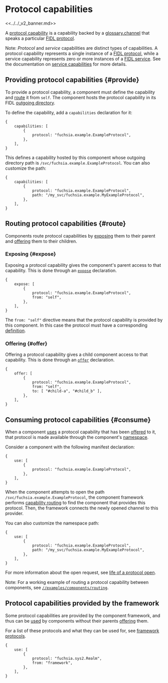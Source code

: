 # Protocol capabilities

<<../../_v2_banner.md>>

A [protocol capability][glossary.protocol-capability] is a capability backed
by a [glossary.channel] that speaks a particular
[FIDL protocol][glossary.protocol]. 

Note: _Protocol_ and _service_ capabilities are distinct types of
capabilities. A protocol capability represents a single instance of a
[FIDL protocol][glossary.protocol], while a service capability represents zero
or more instances of a [FIDL service][glossary.service].
See the documentation on [service capabilities][service-capability]
for more details.

## Providing protocol capabilities {#provide}

To provide a protocol capability, a component must define the capability and
[route](#route) it from `self`. The component hosts the
protocol capability in its FIDL [outgoing directory][glossary.outgoing-directory].

To define the capability, add a `capabilities` declaration for it:

```json5
{
    capabilities: [
        {
            protocol: "fuchsia.example.ExampleProtocol",
        },
    ],
}
```

This defines a capability hosted by this component whose outgoing directory path
is `/svc/fuchsia.example.ExampleProtocol`. You can also customize the path:

```json5
{
    capabilities: [
        {
            protocol: "fuchsia.example.ExampleProtocol",
            path: "/my_svc/fuchsia.example.MyExampleProtocol",
        },
    ],
}
```

## Routing protocol capabilities {#route}

Components route protocol capabilities by [exposing](#expose) them to their
parent and [offering](#offer) them to their children.

### Exposing {#expose}

Exposing a protocol capability gives the component's parent access to that
capability. This is done through an [`expose`][expose] declaration.

```json5
{
    expose: [
        {
            protocol: "fuchsia.example.ExampleProtocol",
            from: "self",
        },
    ],
}
```

The `from: "self"` directive means that the protocol capability is provided by
this component. In this case the protocol must have a corresponding
[definition](#provide).

### Offering {#offer}

Offering a protocol capability gives a child component access to that capability.
This is done through an [`offer`][offer] declaration.

```json5
{
    offer: [
        {
            protocol: "fuchsia.example.ExampleProtocol",
            from: "self",
            to: [ "#child-a", "#child_b" ],
        },
    ],
}
```

## Consuming protocol capabilities {#consume}

When a component [uses][use] a protocol capability that has been [offered][offer]
to it, that protocol is made available through the component's
[namespace][glossary.namespace].

Consider a component with the following manifest declaration:

```
{
    use: [
        {
            protocol: "fuchsia.example.ExampleProtocol",
        },
    ],
}
```

When the component attempts to open the path
`/svc/fuchsia.example.ExampleProtocol`, the component framework performs
[capability routing][capability-routing] to find the component that provides
this protocol. Then, the framework connects the newly opened channel to this
provider.

You can also customize the namespace path:

```json5
{
    use: [
        {
            protocol: "fuchsia.example.ExampleProtocol",
            path: "/my_svc/fuchsia.example.MyExampleProtocol",
        },
    ],
}
```

For more information about the open request, see
[life of a protocol open][life-of-a-protocol-open].

Note: For a working example of routing a protocol capability between components,
see [`//examples/components/routing`][routing-example].

## Protocol capabilities provided by the framework

Some protocol capabilities are provided by the component framework, and thus
can be [used][use] by components without their parents [offering][offer] them.

For a list of these protocols and what they can be used for, see
[framework protocols][framework-protocols].

```json5
{
    use: [
        {
            protocol: "fuchsia.sys2.Realm",
            from: "framework",
        },
    ],
}
```

[glossary.namespace]: /docs/glossary/README.md#namespace
[glossary.outgoing-directory]: /docs/glossary/README.md#outgoing-directory
[glossary.channel]: /docs/glossary/README.md#channel
[glossary.protocol]: /docs/glossary/README.md#protocol
[glossary.protocol-capability]: /docs/glossary/README.md#protocol-capability
[glossary.service]: /docs/glossary/README.md#service
[capability-routing]: /docs/concepts/components/v2/component_manifests.md#capability-routing
[expose]: /docs/concepts/components/v2/component_manifests.md#expose
[framework-protocols]: /docs/concepts/components/v2/component_manifests.md#framework-protocols
[life-of-a-protocol-open]: /docs/concepts/components/v2/capabilities/life_of_a_protocol_open.md
[offer]: /docs/concepts/components/v2/component_manifests.md#offer
[routing-example]: /examples/components/routing
[service-capability]: /docs/concepts/components/v2/capabilities/service.md
[use]: /docs/concepts/components/v2/component_manifests.md#use
